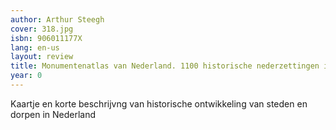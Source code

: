 ```yaml
---
author: Arthur Steegh
cover: 318.jpg
isbn: 906011177X
lang: en-us
layout: review
title: Monumentenatlas van Nederland. 1100 historische nederzettingen in kaart
year: 0
---
```

Kaartje en korte beschrijvng van historische ontwikkeling van steden en dorpen in Nederland
